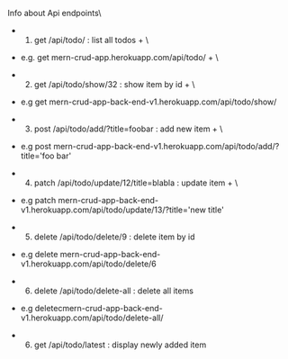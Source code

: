 Info about Api endpoints\
  + 1. get /api/todo/ : list all todos + \
  + e.g. get mern-crud-app.herokuapp.com/api/todo/ + \
  
  + 2. get /api/todo/show/32 : show item by id + \
  + e.g get mern-crud-app-back-end-v1.herokuapp.com/api/todo/show/
  
  + 3. post /api/todo/add/?title=foobar : add new item + \
  + e.g post mern-crud-app-back-end-v1.herokuapp.com/api/todo/add/?title='foo bar' 

  + 4. patch /api/todo/update/12/title=blabla : update item + \
  + e.g patch mern-crud-app-back-end-v1.herokuapp.com/api/todo/update/13/?title='new title'
  
  + 5. delete /api/todo/delete/9 : delete item by id
  + e.g delete mern-crud-app-back-end-v1.herokuapp.com/api/todo/delete/6 

  + 6. delete /api/todo/delete-all : delete all items
  + e.g deletecmern-crud-app-back-end-v1.herokuapp.com/api/todo/delete-all/
    
  
  + 6. get /api/todo/latest   : display newly added item